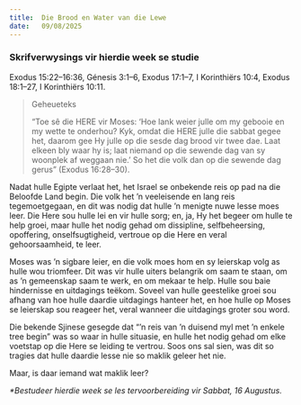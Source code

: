 ```yaml
---
title:  Die Brood en Water van die Lewe
date:   09/08/2025
---
```


### Skrifverwysings vir hierdie week se studie

Exodus 15:22–16:36, Génesis 3:1–6, Exodus 17:1–7, I Korinthiërs 10:4, Exodus 18:1–27, I Korinthiërs 10:11.

> <p>Geheueteks</p>
> “Toe sê die HERE vir Moses: ‘Hoe lank weier julle om my gebooie en my wette te onderhou? Kyk, omdat die HERE julle die sabbat gegee het, daarom gee Hy julle op die sesde dag brood vir twee dae. Laat elkeen bly waar hy is; laat niemand op die sewende dag van sy woonplek af weggaan nie.’ So het die volk dan op die sewende dag gerus” (Exodus 16:28–30).

Nadat hulle Egipte verlaat het, het Israel se onbekende reis op pad na die Beloofde Land begin. Die volk het ’n veeleisende en lang reis tegemoetgegaan, en dit was nodig dat hulle ’n menigte nuwe lesse moes leer. Die Here sou hulle lei en vir hulle sorg; en, ja, Hy het begeer om hulle te help groei, maar hulle het nodig gehad om dissipline, selfbeheersing, opoffering, onselfsugtigheid, vertroue op die Here en veral gehoorsaamheid, te leer.

Moses was ’n sigbare leier, en die volk moes hom en sy leierskap volg as hulle wou triomfeer. Dit was vir hulle uiters belangrik om saam te staan, om as ’n gemeenskap saam te werk, en om mekaar te help. Hulle sou baie hindernisse en uitdagings teëkom. Soveel van hulle geestelike groei sou afhang van hoe hulle daardie uitdagings hanteer het, en hoe hulle op Moses se leierskap sou reageer het, veral wanneer die uitdagings groter sou word.

Die bekende Sjinese gesegde dat “’n reis van ’n duisend myl met ’n enkele tree begin” was so waar in hulle situasie, en hulle het nodig gehad om elke voetstap op die Here se leiding te vertrou. Soos ons sal sien, was dit so tragies dat hulle daardie lesse nie so maklik geleer het nie.

Maar, is daar iemand wat maklik leer?

_*Bestudeer hierdie week se les tervoorbereiding vir Sabbat, 16 Augustus._